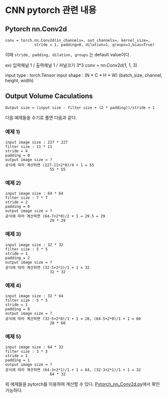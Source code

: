 # CNN pytorch 관련 내용

## Pytorch nn.Conv2d
    conv = torch.nn.Conv2d(in_channels=, out_channels=, kernel_size=,
                 stride = 1, padding=0, dilation=1, groups=1,bias=True)
이때 `stride, padding, dilation, groups` 는 default value이다.
 
ex) 입력채널 1 / 출력채널 1 / 커널크기 3*3
    conv = nn.Conv2d(1, 1, 3)

input type : torch.Tensor
input shape : (N * C * H * W)
              (batch_size, channel, height, width)

## Output Volume Caculations
    Output size = (input size - filter size + (2 * padding))/stride + 1

다음 예제들을 수기로 풀면 다음과 같다.
### 예제 1)
    input image size : 227 * 227
    filter size : 11 * 11
    stride = 4
    padding = 0
    output image size = ?
    공식에 따라 계산하면 (227-11+2*0)/4 + 1 = 55
                        55 * 55

### 예제 2)
    input image size : 64 * 64
    filter size : 7 * 7
    stride = 2
    padding = 0
    output image size = ?
    공식에 따라 계산하면 (64-7+2*0)/2 + 1 = 29.5 = 29
                        29 * 29

### 예제 3)
    input image size : 32 * 32
    filter size : 5 * 5
    stride = 1
    padding = 2
    output image size = ?
    공식에 따라 계산하면 (32-5+2*2)/1 + 1 = 32
                        32 * 32

### 예제 4)
    input image size : 32 * 64
    filter size : 5 * 5
    stride = 1
    padding = 0
    output image size = ?
    공식에 따라 계산하면 (32-5+2*0)/1 + 1 = 28, (64-5+2*0)/1 + 1 = 60
                        28 * 60

### 예제 5)
    input image size : 64 * 32
    filter size : 3 * 3
    stride = 1
    padding = 1
    output image size = ?
    공식에 따라 계산하면 (64-3+2*1)/1 + 1 = 64, (32-3+2*1)/1 + 1 = 32
                        64 * 32

위 예제들을 pytorch를 이용하여 계산할 수 있다.
[Pytorch_nn_Conv2d.py](https://github.com/sehooni/ML-Pytorch/blob/master/CNN/Conv/Pytorch_nn_Conv2d.py)에서 확인 가능하다.
